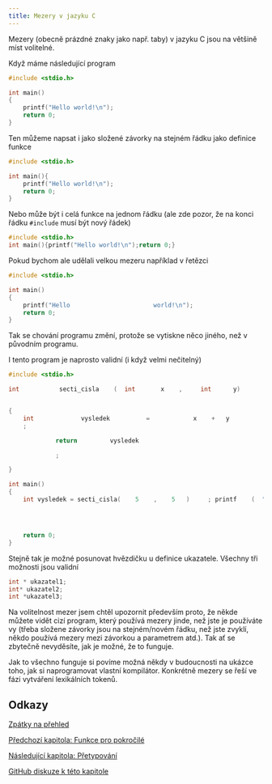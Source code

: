 ```yaml
---
title: Mezery v jazyku C
---
```


Mezery (obecně prázdné znaky jako např. taby) v jazyku C jsou na většině míst volitelné.


Když máme následující program
```c
#include <stdio.h>

int main()
{
    printf("Hello world!\n");
    return 0;
}
```

Ten můžeme napsat i jako složené závorky na stejném řádku jako definice funkce
```c
#include <stdio.h>

int main(){
    printf("Hello world!\n");
    return 0;
}
```

Nebo může být i celá funkce na jednom řádku (ale zde pozor, že na konci řádku `#include` musí být nový řádek)
```c
#include <stdio.h>
int main(){printf("Hello world!\n");return 0;}
```

Pokud bychom ale udělali velkou mezeru například v řetězci

```c
#include <stdio.h>

int main()
{
    printf("Hello                       world!\n");
    return 0;
}
```

Tak se chování programu změní, protože se vytiskne něco jiného, než v původním programu.


I tento program je naprosto validní (i když velmi nečitelný)
```c
#include <stdio.h>

int           secti_cisla    (  int       x    ,     int      y)


{
    int             vysledek          =            x    +   y
    ;

             return         vysledek

             ;

}

int main()
{
    int vysledek = secti_cisla(    5    ,    5   )     ; printf    (  "Vysledek je %i\n"   ,   vysledek   )   ;




    return 0;
}

```

Stejně tak je možné posunovat hvězdičku u definice ukazatele. Všechny tři možnosti jsou validní

```c
int * ukazatel1;
int* ukazatel2;
int *ukazatel3;
```

Na volitelnost mezer jsem chtěl upozornit především proto, že někde můžete vidět cizí program, který používá mezery jinde, než jste je používáte vy (třeba složene závorky jsou na stejném/novém řádku, než jste zvyklí, někdo používá mezery mezi závorkou a parametrem atd.). Tak ať se zbytečně nevyděsíte, jak je možné, že to funguje.

Jak to všechno funguje si povíme možná někdy v budoucnosti na ukázce toho, jak si naprogramovat vlastní kompilátor. Konkrétně mezery se řeší ve fázi vytváření lexikálních tokenů.


## Odkazy
[Zpátky na přehled](./index.md)

[Předchozí kapitola: Funkce pro pokročilé](./volitelne-funkce-pokrocile.md)

[Následující kapitola: Přetypování](./volitelne-pretypovani.md)

[GitHub diskuze k této kapitole](https://github.com/tomasbruckner/c_lectures/discussions/40)
